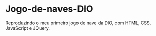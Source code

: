 # Jogo-de-naves-DIO
Reproduzindo o meu primeiro jogo de nave da DIO, com HTML, CSS, JavaScript e JQuery.
